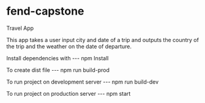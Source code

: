 # fend-capstone
Travel App



This app takes a user input city and date of a trip and outputs the country of the trip and the weather on the date of departure.

Install dependencies with --- npm Install

To create dist file --- npm run build-prod

To run project on development server --- npm run build-dev

To run project on production server --- npm start
